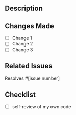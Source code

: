 ## Description

<!-- Provide a brief description of the changes made in this Pull Request. -->

## Changes Made

- [ ] Change 1
- [ ] Change 2
- [ ] Change 3

## Related Issues

<!-- List any related issues that this Pull Request addresses or resolves. -->

Resolves #[issue number]

## Checklist

- [ ] self-review of my own code
